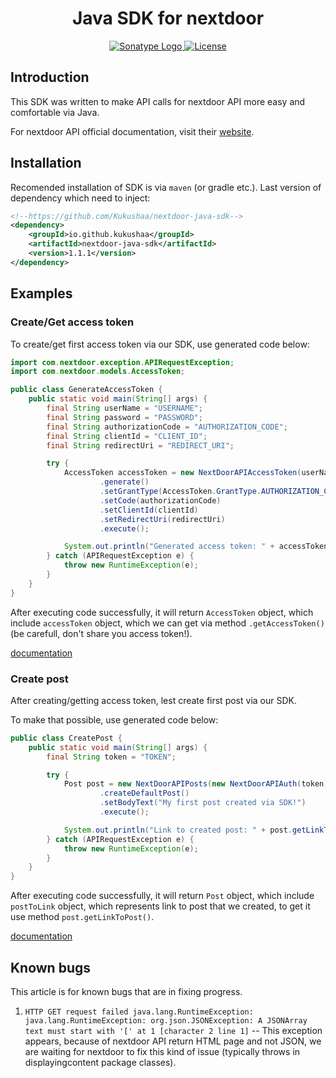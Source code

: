 <h1 style="text-align: center">
   Java SDK for nextdoor
</h1>

<p style="text-align: center">
   <a href="https://central.sonatype.com/artifact/io.github.kukushaa/nextdoor-java-sdk" target="_blank">
      <img src="https://img.shields.io/maven-central/v/io.github.kukushaa/nextdoor-java-sdk?logo=sonatype&link=https%3A%2F%2Fcentral.sonatype.com%2Fartifact%2Fio.github.kukushaa%2Fnextdoor-java-sdk" alt="Sonatype Logo">
   </a>

   <a href="https://github.com/Kukushaa/nextdoor-java-sdk/blob/main/LICENSE.md" target="_blank">
      <img src="https://img.shields.io/github/license/Kukushaa/nextdoor-java-sdk" alt="License">
   </a>
</p>

## Introduction

This SDK was written to make API calls for nextdoor API more easy and comfortable via Java.

For nextdoor API official documentation, visit their [website](https://developer.nextdoor.com/reference/introduction).

## Installation

Recomended installation of SDK is via `maven` (or gradle etc.). Last version of dependency which need to inject:

```xml
<!--https://github.com/Kukushaa/nextdoor-java-sdk-->
<dependency>
    <groupId>io.github.kukushaa</groupId>
    <artifactId>nextdoor-java-sdk</artifactId>
    <version>1.1.1</version>
</dependency>
```

## Examples

### Create/Get access token

To create/get first access token via our SDK, use generated code below:

```java
import com.nextdoor.exception.APIRequestException;
import com.nextdoor.models.AccessToken;

public class GenerateAccessToken {
    public static void main(String[] args) {
        final String userName = "USERNAME";
        final String password = "PASSWORD";
        final String authorizationCode = "AUTHORIZATION_CODE";
        final String clientId = "CLIENT_ID";
        final String redirectUri = "REDIRECT_URI";

        try {
            AccessToken accessToken = new NextDoorAPIAccessToken(userName, password)
                    .generate()
                    .setGrantType(AccessToken.GrantType.AUTHORIZATION_CODE)
                    .setCode(authorizationCode)
                    .setClientId(clientId)
                    .setRedirectUri(redirectUri)
                    .execute();

            System.out.println("Generated access token: " + accessToken.getAccessToken());
        } catch (APIRequestException e) {
            throw new RuntimeException(e);
        }
    }
}
```

After executing code successfully, it will return `AccessToken` object, which include `accessToken` object, which we can
get via method `.getAccessToken()` (be carefull, don't share you access token!).

[documentation](https://developer.nextdoor.com/reference/sharing-get-access-token)

### Create post

After creating/getting access token, lest create first post via our SDK.

To make that possible, use generated code below:

```java
public class CreatePost {
    public static void main(String[] args) {
        final String token = "TOKEN";

        try {
            Post post = new NextDoorAPIPosts(new NextDoorAPIAuth(token))
                    .createDefaultPost()
                    .setBodyText("My first post created via SDK!")
                    .execute();

            System.out.println("Link to created post: " + post.getLinkToPost());
        } catch (APIRequestException e) {
            throw new RuntimeException(e);
        }
    }
}
```

After executing code successfully, it will return `Post` object, which include `postToLink` object, which represents
link to post that we created, to get it use method `post.getLinkToPost()`.

[documentation](https://developer.nextdoor.com/reference/create-post)

## Known bugs

This article is for known bugs that are in fixing progress.

1) `HTTP GET request failed java.lang.RuntimeException: java.lang.RuntimeException: org.json.JSONException: A JSONArray
   text must start with '[' at 1 [character 2 line 1]` -- This exception appears, because of nextdoor API return HTML
   page and not JSON, we are waiting for nextdoor to fix this kind of issue (typically throws in displayingcontent
   package classes).